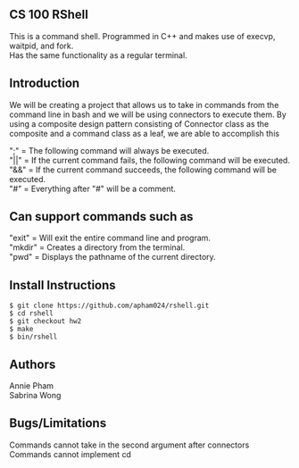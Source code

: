 ## CS 100 RShell
This is a command shell. Programmed in C++ and makes use of execvp, waitpid, and fork.<br />
Has the same functionality as a regular terminal.

## Introduction
We will be creating a project that allows us to take in commands from the 
command line in bash and we will be using connectors to execute them. By using a composite
design pattern consisting of Connector class as the composite and a command class as a leaf,
we are able to accomplish this

";" = The following command will always be executed.<br />
"||" = If the current command fails, the following command will be executed.<br />
"&&" = If the current command succeeds, the following command will be executed.<br />
"#" = Everything after "#" will be a comment.<br />

## Can support commands such as
"exit" = Will exit the entire command line and program.<br />
"mkdir" = Creates a directory from the terminal.<br />
"pwd" = Displays the pathname of the current directory. <br />

## Install Instructions
    $ git clone https://github.com/apham024/rshell.git
    $ cd rshell
    $ git checkout hw2
    $ make
    $ bin/rshell
    
## Authors
Annie Pham <br />
Sabrina Wong
    
## Bugs/Limitations
Commands cannot take in the second argument after connectors <br />
Commands cannot implement cd <br />
